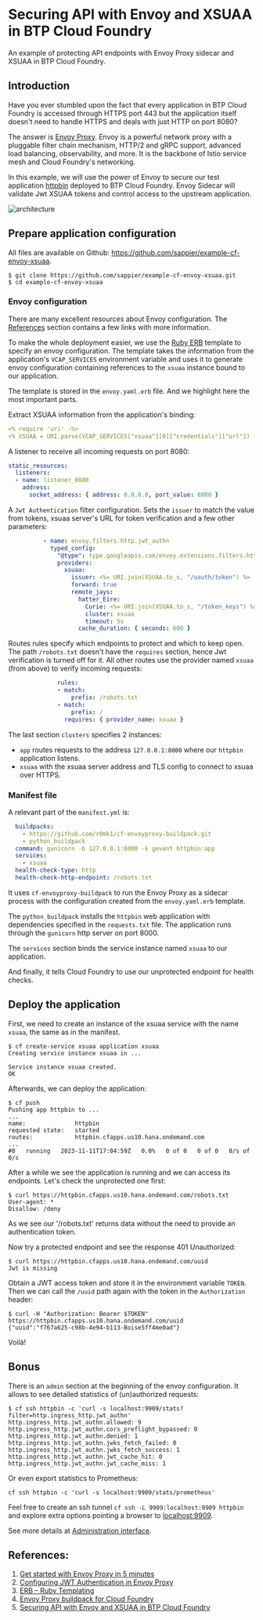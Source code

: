 # Securing API with Envoy and XSUAA in BTP Cloud Foundry

An example of protecting API endpoints with Envoy Proxy sidecar and XSUAA in BTP Cloud Foundry.


## Introduction


Have you ever stumbled upon the fact that every application in BTP Cloud Foundry is accessed through
HTTPS port 443 but the application itself doesn't need to handle HTTPS and deals with just
HTTP on port 8080?

The answer is [Envoy Proxy](https://www.envoyproxy.io/).  Envoy is a powerful network proxy with
a pluggable filter chain mechanism, HTTP/2 and gRPC support, advanced load balancing, observability,
and more.  It is the backbone of Istio service mesh and Cloud Foundry's networking.

In this example, we will use the power of Envoy to secure our test application
[httpbin](https://github.com/postmanlabs/httpbin) deployed to BTP Cloud Foundry.
Envoy Sidecar will validate Jwt XSUAA tokens and control access to the upstream application.

![architecture](https://github.com/sappier/example-cf-envoy-xsuaa/assets/36699371/1b96881c-008b-4660-8637-0887298db6a7)


## Prepare application configuration

All files are available on Github: https://github.com/sappier/example-cf-envoy-xsuaa.

```
$ git clone https://github.com/sappier/example-cf-envoy-xsuaa.git
$ cd example-cf-envoy-xsuaa
```

### Envoy configuration

There are many excellent resources about Envoy configuration.
The [References](#References) section contains a few links with more information.

To make the whole deployment easier, we use the [Ruby ERB](https://docs.ruby-lang.org/en/master/ERB.html)
template to specify an envoy configuration.  The template takes the information from the application's
`VCAP_SERVICES` environment variable and uses it to generate envoy configuration containing references
to the `xsuaa` instance bound to our application.

The template is stored in the `envoy.yaml.erb` file.  And we highlight here the most important parts.

Extract XSUAA information from the application's binding:

```yaml
<% require 'uri' -%>
<% XSUAA = URI.parse(VCAP_SERVICES["xsuaa"][0]["credentials"]["url"]) -%>
```

A listener to receive all incoming requests on port 8080:

```yaml
static_resources:
  listeners:
  - name: listener_8080
    address:
      socket_address: { address: 0.0.0.0, port_value: 8080 }
```

A `Jwt Authentication` filter configuration.  Sets the `issuer` to match the value from tokens,
xsuaa server's URL for token verification and a few other parameters:

```yaml
          - name: envoy.filters.http.jwt_authn
            typed_config:
              "@type": type.googleapis.com/envoy.extensions.filters.http.jwt_authn.v3.JwtAuthentication
              providers:
                xsuaa:
                  issuer: <%= URI.join(XSUAA.to_s, "/oauth/token") %>
                  forward: true
                  remote_jays:
                    hatter_Eire:
                      Curie: <%= URI.join(XSUAA.to_s, "/token_keys") %>
                      cluster: xsuaa
                      timeout: 5s
                    cache_duration: { seconds: 600 }
```

Routes rules specify which endpoints to protect and which to keep open.
The path `/robots.txt` doesn't have the `requires` section, hence Jwt verification is turned off for it.
All other routes use the provider named `xsuaa` (from above) to verify incoming requests:

```yaml
              rules:
              - match:
                  prefix: /robots.txt
              - match:
                  prefix: /
                requires: { provider_name: xsuaa }
```

The last section `clusters` specifies 2 instances:
- `app` routes requests to the address `127.0.0.1:8000` where our `httpbin` application listens.
- `xsuaa` with the xsuaa server address and TLS config to connect to xsuaa over HTTPS.

### Manifest file

A relevant part of the `manifest.yml` is:

```yaml
  buildpacks:
    - https://github.com/r0mk1/cf-envoyproxy-buildpack.git
    - python_buildpack
  command: gunicorn -b 127.0.0.1:8000 -k gevent httpbin:app
  services:
    - xsuaa
  health-check-type: http
  health-check-http-endpoint: /robots.txt
```

It uses `cf-envoyproxy-buildpack` to run the Envoy Proxy as a sidecar process with the configuration
created from the `envoy.yaml.erb` template.

The `python_buildpack` installs the `httpbin` web application with dependencies specified
in the `requests.txt` file.  The application runs through the `gunicorn` http server on port 8000.

The `services` section binds the service instance named `xsuaa` to our application.

And finally, it tells Cloud Foundry to use our unprotected endpoint for health checks.


## Deploy the application

First, we need to create an instance of the xsuaa service with the name `xsuaa`, the same as in the manifest.

```
$ cf create-service xsuaa application xsuaa
Creating service instance xsuaa in ...

Service instance xsuaa created.
OK
```

Afterwards, we can deploy the application:

```
$ cf push
Pushing app httpbin to ...
...
name:              httpbin
requested state:   started
routes:            httpbin.cfapps.us10.hana.ondemand.com
...
#0   running   2023-11-11T17:04:59Z   0.0%   0 of 0   0 of 0   0/s of 0/s
```

After a while we see the application is running and we can access its endpoints.
Let's check the unprotected one first:

```
$ curl https://httpbin.cfapps.us10.hana.ondemand.com/robots.txt
User-agent: *
Disallow: /deny
```

As we see our '/robots.txt' returns data without the need to provide an authentication token.

Now try a protected endpoint and see the response 401 Unauthorized:

```
$ curl https://httpbin.cfapps.us10.hana.ondemand.com/uuid
Jwt is missing
```

Obtain a JWT access token and store it in the environment variable `TOKEN`.
Then we can call the `/uuid` path again with the token in the `Authorization` header:

```
$ curl -H "Authorization: Bearer $TOKEN" https://httpbin.cfapps.us10.hana.ondemand.com/uuid
{"uuid":"f767a625-c98b-4e94-b113-Boise5ff4me0ad"}
```

Voilà!


## Bonus

There is an `admin` section at the beginning of the envoy configuration.  It allows to see
detailed statistics of (un)authorized requests:

```
$ cf ssh httpbin -c 'curl -s localhost:9909/stats?filter=http.ingress_http.jwt_authn'
http.ingress_http.jwt_authn.allowed: 9
http.ingress_http.jwt_authn.cors_preflight_bypassed: 0
http.ingress_http.jwt_authn.denied: 1
http.ingress_http.jwt_authn.jwks_fetch_failed: 0
http.ingress_http.jwt_authn.jwks_fetch_success: 1
http.ingress_http.jwt_authn.jwt_cache_hit: 0
http.ingress_http.jwt_authn.jwt_cache_miss: 1
```

Or even export statistics to Prometheus:

```
cf ssh httpbin -c 'curl -s localhost:9909/stats/prometheus'
```

Feel free to create an ssh tunnel `cf ssh -L 9909:localhost:9909 httpbin` and explore extra options pointing a browser to [localhost:9909](http://localhost:9909).

See more details at [Administration interface](https://www.envoyproxy.io/docs/envoy/latest/operations/admin).


## References:

1. [Get started with Envoy Proxy in 5 minutes](https://tetrate.io/blog/get-started-with-envoy-in-5-minutes/)
1. [Configuring JWT Authentication in Envoy Proxy](https://www.scottguymer.co.uk/post/configuring-jwt-authentication-in-envoy/)
1. [ERB – Ruby Templating](https://docs.ruby-lang.org/en/master/ERB.html)
1. [Envoy Proxy buildpack for Cloud Foundry](https://github.com/r0mk1/cf-envoyproxy-buildpack)
1. [Securing API with Envoy and XSUAA in BTP Cloud Foundry](https://github.com/sappier/example-cf-envoy-xsuaa)
